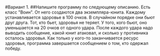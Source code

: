 #Вариант 1.
##Напишите программу по следующему описанию. Есть класс "Воин". От него
создаются два экземпляра-юнита. Каждому устанавливается здоровье в 100
очков. В случайном порядке они бьют друг друга. Тот, кто бьет, здоровья не
теряет. У того, кого бьют, оно уменьшается на 20 очков от одного удара.
После каждого удара надо выводить сообщение, какой юнит атаковал, и
сколько у противника осталось здоровья. Как только у кого-то заканчивается
ресурс здоровья, программа завершается сообщением о том, кто одержал
победу.
